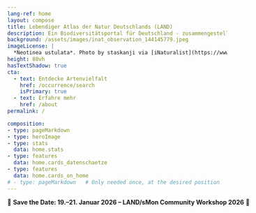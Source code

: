 ```yaml
---
lang-ref: home
layout: compose
title: Lebendiger Atlas der Natur Deutschlands (LAND)
description: Ein Biodiversitätsportal für Deutschland - zusammengestellt von NFDI4Biodiversity und gehostet von GBIF.
background: /assets/images/inat_observation_144145779.jpeg
imageLicense: |
  *Neotinea ustulata*. Photo by staskanji via [iNaturalist](https://www.inaturalist.org/observations/144145779)
height: 80vh
hasTextShadow: true
cta:
  - text: Entdecke Artenvielfalt
    href: /occurrence/search
    isPrimary: true
  - text: Erfahre mehr
    href: /about
permalink: /

composition:
- type: pageMarkdown
- type: heroImage
- type: stats
  data: home.stats
- type: features
  data: home.cards_datenschaetze
- type: features
  data: home.cards_on_home
# - type: pageMarkdown   # Only needed once, at the desired position
---
```


<div style="margin:0; padding:0; text-align:center; font-size:1em; white-space:nowrap;">
  <a href="./community_und_events/community_workshop_2026" style="text-decoration:none; color:inherit;">
    🌟 <strong>Save the Date: 19.–21. Januar 2026 – LAND/sMon Community Workshop 2026</strong> 🌟
  </a>
</div>